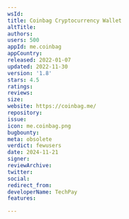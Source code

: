 ```yaml
---
wsId: 
title: Coinbag Cryptocurrency Wallet
altTitle: 
authors: 
users: 500
appId: me.coinbag
appCountry: 
released: 2022-01-07
updated: 2022-11-30
version: '1.8'
stars: 4.5
ratings: 
reviews: 
size: 
website: https://coinbag.me/
repository: 
issue: 
icon: me.coinbag.png
bugbounty: 
meta: obsolete
verdict: fewusers
date: 2024-11-21
signer: 
reviewArchive: 
twitter: 
social: 
redirect_from: 
developerName: TechPay
features: 

---
```


